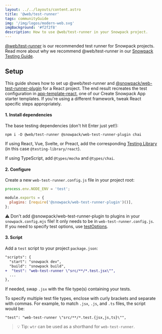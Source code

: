 ```yaml
---
layout: ../../layouts/content.astro
title: '@web/test-runner'
tags: communityGuide
img: '/img/logos/modern-web.svg'
imgBackground: '#f2f2f8'
description: How to use @web/test-runner in your Snowpack project.
---
```


[@web/test-runner](https://www.npmjs.com/package/@web/test-runner) is our recommended test runner for Snowpack projects. Read more about why we recommend @web/test-runner in our [Snowpack Testing Guide](/guides/testing).

## Setup

This guide shows how to set up @web/test-runner and [@snowpack/web-test-runner-plugin](https://www.npmjs.com/package/@snowpack/web-test-runner-plugin) for a React project. The end result recreates the test configuration in [app-template-react](https://github.com/snowpackjs/snowpack/blob/main/create-snowpack-app/app-template-react), one of our Create Snowpack App starter templates. If you're using a different framework, tweak React specific steps appropriately.

#### 1. Install dependencies

The base testing dependencies (don't hit Enter just yet!):

```
npm i -D @web/test-runner @snowpack/web-test-runner-plugin chai
```

If using React, Vue, Svelte, or Preact, add the corresponding [Testing Library](https://testing-library.com/) (in this case `@testing-library/react`).

If using TypeScript, add `@types/mocha` and `@types/chai`.

#### 2. Configure

Create a new `web-test-runner.config.js` file in your project root:

```js
process.env.NODE_ENV = 'test';

module.exports = {
  plugins: [require('@snowpack/web-test-runner-plugin')()],
};
```

⚠️ Don't add @snowpack/web-test-runner-plugin to plugins in your `snowpack.config.mjs` file! It only needs to be in `web-test-runner.config.js`. If you need to specify test options, use [testOptions](https://www.snowpack.dev/reference/configuration#testoptions).

#### 3. Script

Add a `test` script to your project `package.json`:

```diff
"scripts": {
  "start": "snowpack dev",
  "build": "snowpack build",
+  "test": "web-test-runner \"src/**/*.test.jsx\"",
  ...
},
```

If needed, swap `.jsx` with the file type(s) containing your tests.

To specify multiple test file types, enclose with curly brackets and separate with commas. For example, to match `.jsx`, `.js`, and `.ts` files, the script would be:

```
"test": "web-test-runner \"src/**/*.test.{jsx,js,ts}\"",
```

> 💡 Tip: `wtr` can be used as a shorthand for `web-test-runner`.
